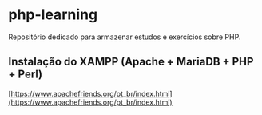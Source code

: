 # php-learning
Repositório dedicado para armazenar estudos e exercícios sobre PHP.

## Instalação do XAMPP (Apache + MariaDB + PHP + Perl)
[https://www.apachefriends.org/pt_br/index.html](https://www.apachefriends.org/pt_br/index.html)
